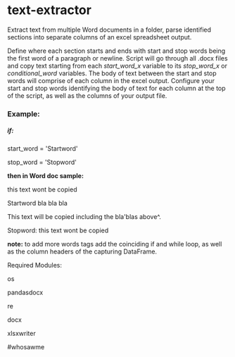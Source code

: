 # text-extractor
Extract text from multiple Word documents in a folder, parse identified sections into separate columns of an excel spreadsheet output.

Define where each section starts and ends with start and stop words being the first word of a paragraph or newline. Script will go through all .docx files and copy text starting from each *start_word_x* variable to its *stop_word_x* or *conditional_word* variables. 
The body of text between the start and stop words will comprise of each column in the excel output. 
Configure your start and stop words identifying the body of text for each column at the top of the script, as well as the columns of your output file. 

<h3>Example:</h3>
<h5>if:</h5>
  
start_word = 'Startword' 

stop_word = 'Stopword'


<b> then in Word doc sample: </b>

this text wont be copied

Startword  bla bla bla 

This text will be copied including the bla'blas above^.

Stopword:
this text wont be copied

</n>
<b>note:</b>
to add more words tags add the coinciding if and while loop, as well as the column headers of the capturing DataFrame. 
</n>

Required Modules: </n>

os</n>

pandasdocx</n>

re</n>

docx</n>

xlsxwriter</n>


</n>
</n>

#whosawme
